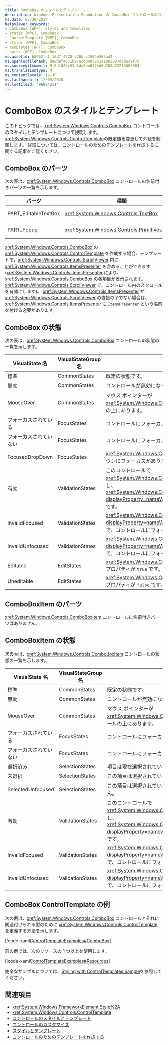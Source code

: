 ```yaml
---
title: ComboBox のスタイルとテンプレート
description: Windows Presentation Foundation の ComboBox コントロールのスタイルとテンプレートについて学習します。 ControlTemplate を変更して、コントロールに固有の外観を指定します。
ms.date: 03/30/2017
helpviewer_keywords:
- ComboBox [WPF], styles and templates
- states [WPF], ComboBox
- ControlTemplate [WPF], ComboBox
- styles [WPF], ComboBox
- templates [WPF], ComboBox
- parts [WPF], ComboBox
ms.assetid: b0662fa1-16d7-4320-b26b-c1804e565a44
ms.openlocfilehash: de8d9f4671b97ac4349c2c2a1093807dadec9f7c
ms.sourcegitcommit: 9f6df084c53a3da0ea657ed0d708a72213683084
ms.translationtype: MT
ms.contentlocale: ja-JP
ms.lasthandoff: 12/09/2020
ms.locfileid: "96984211"
---
```

# <a name="combobox-styles-and-templates"></a>ComboBox のスタイルとテンプレート
このトピックでは、<xref:System.Windows.Controls.ComboBox> コントロールのスタイルとテンプレートについて説明します。 <xref:System.Windows.Controls.ControlTemplate>の既定値を変更して外観を制御します。 詳細については、[コントロールのためのテンプレートを作成する](/dotnet/desktop-wpf/themes/how-to-create-apply-template)に関する記事をご覧ください。  
  
## <a name="combobox-parts"></a>ComboBox のパーツ  
 次の表は、<xref:System.Windows.Controls.ComboBox> コントロールの名前付きパーツの一覧を示します。  
  
|パーツ|種類|説明|  
|-|-|-|  
|PART_EditableTextBox|<xref:System.Windows.Controls.TextBox>|<xref:System.Windows.Controls.ComboBox> のテキストを含みます。|  
|PART_Popup|<xref:System.Windows.Controls.Primitives.Popup>|コンボ ボックス内の項目を含むドロップダウン。|  
  
 <xref:System.Windows.Controls.ComboBox> の <xref:System.Windows.Controls.ControlTemplate> を作成する場合、テンプレートで、<xref:System.Windows.Controls.ScrollViewer> 内に <xref:System.Windows.Controls.ItemsPresenter> を含めることができます (<xref:System.Windows.Controls.ItemsPresenter> により、<xref:System.Windows.Controls.ComboBox> の各項目が表示されます。<xref:System.Windows.Controls.ScrollViewer> で、コントロール内のスクロールを有効にします)。  <xref:System.Windows.Controls.ItemsPresenter> が <xref:System.Windows.Controls.ScrollViewer> の直接の子でない場合は、<xref:System.Windows.Controls.ItemsPresenter> に `ItemsPresenter` という名前を付ける必要があります。  
  
## <a name="combobox-states"></a>ComboBox の状態  
 次の表は、<xref:System.Windows.Controls.ComboBox> コントロールの状態の一覧を示します。  
  
|VisualState 名|VisualStateGroup 名|説明|  
|-|-|-|  
|標準|CommonStates|既定の状態です。|  
|無効|CommonStates|コントロールが無効になっています。|  
|MouseOver|CommonStates|マウス ポインターが <xref:System.Windows.Controls.ComboBox> コントロールの上にあります。|  
|フォーカスされている|FocusStates|コントロールにフォーカスがあります。|  
|フォーカスされていない|FocusStates|コントロールにフォーカスがありません。|  
|FocusedDropDown|FocusStates|<xref:System.Windows.Controls.ComboBox> のドロップダウンにフォーカスがあります。|  
|有効|ValidationStates|このコントロールで <xref:System.Windows.Controls.Validation> クラスを使用し、<xref:System.Windows.Controls.Validation.HasError%2A?displayProperty=nameWithType> 添付プロパティは `false` です。|  
|InvalidFocused|ValidationStates|<xref:System.Windows.Controls.Validation.HasError%2A?displayProperty=nameWithType> 添付プロパティは `true` で、コントロールにフォーカスがあります。|  
|InvalidUnfocused|ValidationStates|<xref:System.Windows.Controls.Validation.HasError%2A?displayProperty=nameWithType> 添付プロパティは `true` で、コントロールにフォーカスがありません。|  
|Editable|EditStates|<xref:System.Windows.Controls.ComboBox.IsEditable%2A> プロパティが `true` です。|  
|Uneditable|EditStates|<xref:System.Windows.Controls.ComboBox.IsEditable%2A> プロパティが `false` です。|  
  
## <a name="comboboxitem-parts"></a>ComboBoxItem のパーツ  
 <xref:System.Windows.Controls.ComboBoxItem> コントロールに名前付きパーツはありません。  
  
## <a name="comboboxitem-states"></a>ComboBoxItem の状態  
 次の表は、<xref:System.Windows.Controls.ComboBoxItem> コントロールの状態の一覧を示します。  
  
|VisualState 名|VisualStateGroup 名|説明|  
|-|-|-|  
|標準|CommonStates|既定の状態です。|  
|無効|CommonStates|コントロールが無効になっています。|  
|MouseOver|CommonStates|マウス ポインターが <xref:System.Windows.Controls.ComboBoxItem> コントロールの上にあります。|  
|フォーカスされている|FocusStates|コントロールにフォーカスがあります。|  
|フォーカスされていない|FocusStates|コントロールにフォーカスがありません。|  
|選択済み|SelectionStates|項目は現在選択されています。|  
|未選択|SelectionStates|この項目は選択されていません。|  
|SelectedUnfocused|SelectionStates|この項目は選択されていますが、フォーカスがありません。|  
|有効|ValidationStates|このコントロールで <xref:System.Windows.Controls.Validation> クラスを使用し、<xref:System.Windows.Controls.Validation.HasError%2A?displayProperty=nameWithType> 添付プロパティは `false` です。|  
|InvalidFocused|ValidationStates|<xref:System.Windows.Controls.Validation.HasError%2A?displayProperty=nameWithType> 添付プロパティは `true` で、コントロールにフォーカスがあります。|  
|InvalidUnfocused|ValidationStates|<xref:System.Windows.Controls.Validation.HasError%2A?displayProperty=nameWithType> 添付プロパティは `true` で、コントロールにフォーカスがありません。|  
  
## <a name="combobox-controltemplate-example"></a>ComboBox ControlTemplate の例  
 次の例は、<xref:System.Windows.Controls.ComboBox> コントロールとそれに関連付けられる型のために <xref:System.Windows.Controls.ControlTemplate> を定義する方法を示します。  
  
 [!code-xaml[ControlTemplateExamples#ComboBox](~/samples/snippets/csharp/VS_Snippets_Wpf/ControlTemplateExamples/CS/resources/combobox.xaml#combobox)]  
  
 前の例では、次のリソースの 1 つ以上を使用します。  
  
 [!code-xaml[ControlTemplateExamples#Resources](~/samples/snippets/csharp/VS_Snippets_Wpf/ControlTemplateExamples/CS/resources/shared.xaml#resources)]  
  
 完全なサンプルについては、[Styling with ControlTemplates Sample](https://github.com/Microsoft/WPF-Samples/tree/master/Styles%20&%20Templates/IntroToStylingAndTemplating)を参照してください。  
  
## <a name="see-also"></a>関連項目

- <xref:System.Windows.FrameworkElement.Style%2A>
- <xref:System.Windows.Controls.ControlTemplate>
- [コントロールのスタイルとテンプレート](control-styles-and-templates.md)
- [コントロールのカスタマイズ](control-customization.md)
- [スタイルとテンプレート](/dotnet/desktop-wpf/fundamentals/styles-templates-overview)
- [コントロールのためのテンプレートを作成する](/dotnet/desktop-wpf/themes/how-to-create-apply-template)
